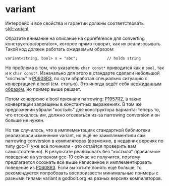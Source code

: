 # variant

Интерфейс и все свойства и гарантии должны соответствовать [std::variant](https://en.cppreference.com/w/cpp/utility/variant)

Обратите внимание на описание на cppreference для converting конструктора/operator=, которое прямо говорит, как их реализовывать. Такой код должен работать ожидаемым образом:
```
variant<string, bool> x = "abc";             // holds string
```
Но проблема в том, что указатель `char const*` приводится как к `bool`, так и к `char const*`. Изначально для этого в стандарте сделали небольшой "костыль" в [P0608R3](http://www.open-std.org/jtc1/sc22/wg21/docs/papers/2018/p0608r3.html), по сути обработав специально ситуацию с конвертацией к bool (см. статью). Это иногда ведёт себя [неожиданным образом](https://cplusplus.github.io/LWG/issue3228), но пример выше решает.

Потом конверсию к bool признали narrowing: [P1957R2](http://www.open-std.org/jtc1/sc22/wg21/docs/papers/2020/p1957r2.html), а такие конвертации запрещены в константных выражениях. В том же предложении убрали "костыль" для конструктора варианта: теперь то, что отсекалось им, должно отсекаться из-за narrowing conversion и он больше не нужен. 

Но так случилось, что в имплементациях стандартной библиотеки реализовали изменение variant, но ещё не заимплементили сам narrowing conversion в компиляторах (возможно, в недавних версиях по типу gcc-11 уже всё починили - это остаётся проверить вам самостоятельно). В результате реализовать без "костыля" правильное поведение на условном gcc-10 сейчас не получится, поэтому предлагается осознать всё выше написанное и имплементировать поведение из [P0608R3](http://www.open-std.org/jtc1/sc22/wg21/docs/papers/2018/p0608r3.html). Если вы хотите понять ещё больше, то рекомендуется попробовать воспроизвести минимальные примеры с разными типами variant в godbolt.org на разных версиях компиляторов.
